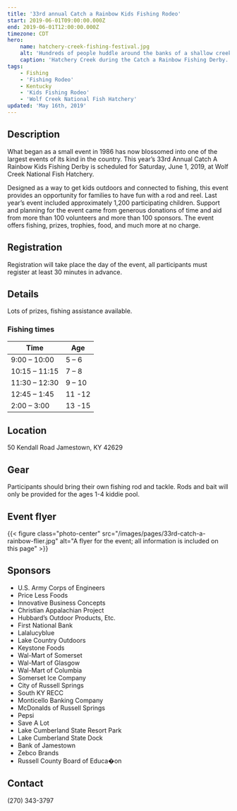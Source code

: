 ```yaml
---
title: '33rd annual Catch a Rainbow Kids Fishing Rodeo'
start: 2019-06-01T09:00:00.000Z
end: 2019-06-01T12:00:00.000Z
timezone: CDT
hero:
    name: hatchery-creek-fishing-festival.jpg
    alt: 'Hundreds of people huddle around the banks of a shallow creek with fishing rods.'
    caption: 'Hatchery Creek during the Catch a Rainbow Fishing Derby. <a href="https://flic.kr/p/89eH6p">Photo</a> by Alex Hoover, USFWS.'
tags:
    - Fishing
    - 'Fishing Rodeo'
    - Kentucky
    - 'Kids Fishing Rodeo'
    - 'Wolf Creek National Fish Hatchery'
updated: 'May 16th, 2019'
---
```


## Description

What began as a small event in 1986 has now blossomed into one of the largest events of its kind in the country.  This year’s 33rd Annual Catch A Rainbow Kids Fishing Derby is scheduled for Saturday, June 1, 2019, at Wolf Creek National Fish Hatchery.

Designed as a way to get kids outdoors and connected to fishing, this event provides an opportunity for families to have fun with a rod and reel. Last year’s event included approximately 1,200 participating children. Support and planning for the event came from generous donations of time and aid from more than 100 volunteers and more than 100 sponsors. The event offers fishing, prizes, trophies, food, and much more at no charge.

## Registration

Registration will take place the day of the event, all participants must register at least 30 minutes in advance.

## Details

Lots of prizes, fishing assistance available.

### Fishing times

Time          | Age
--------------|-------
9:00 – 10:00  | 5 – 6
10:15 – 11:15 | 7 – 8
11:30 – 12:30 | 9 – 10
12:45 – 1:45  | 11 -12
2:00 – 3:00   | 13 -15

## Location

50 Kendall Road Jamestown, KY 42629


## Gear

Participants should bring their own fishing rod and tackle. Rods and bait will only be provided for the ages 1-4 kiddie pool.

## Event flyer

{{< figure class="photo-center" src="/images/pages/33rd-catch-a-rainbow-flier.jpg" alt="A flyer for the event; all information is included on this page" >}}

## Sponsors

- U.S. Army Corps of Engineers
- Price Less Foods
- Innovative Business Concepts
- Christian Appalachian Project
- Hubbard’s Outdoor Products, Etc.
- First National Bank
- Lalalucyblue
- Lake Country Outdoors
- Keystone Foods
- Wal-Mart of Somerset
- Wal-Mart of Glasgow
- Wal-Mart of Columbia
- Somerset Ice Company
- City of Russell Springs
- South KY RECC
- Monticello Banking Company
- McDonalds of Russell Springs
- Pepsi
- Save A Lot
- Lake Cumberland State Resort Park
- Lake Cumberland State Dock
- Bank of Jamestown
- Zebco Brands
- Russell County Board of Educa�on

## Contact

(270) 343-3797